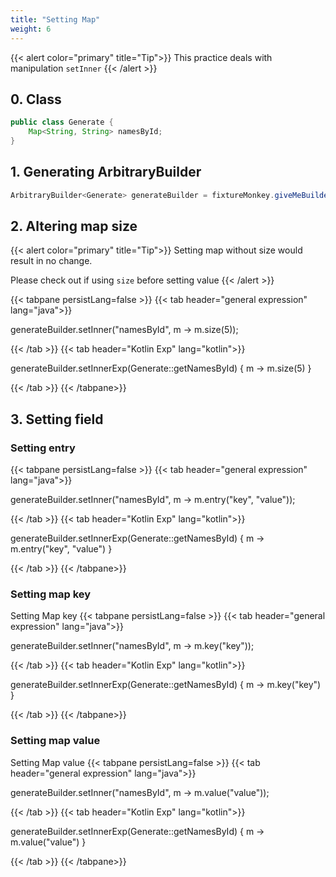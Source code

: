 ```yaml
---
title: "Setting Map"
weight: 6
---
```


{{< alert color="primary" title="Tip">}}
This practice deals with manipulation `setInner`
{{< /alert >}}

## 0. Class

```java
public class Generate {
	Map<String, String> namesById;
}
```

## 1. Generating ArbitraryBuilder

```java
ArbitraryBuilder<Generate> generateBuilder = fixtureMonkey.giveMeBuilder(Generate.class);
```

## 2. Altering map size
{{< alert color="primary" title="Tip">}}
Setting map without size would result in no change. 

Please check out if using `size` before setting value
{{< /alert >}}

{{< tabpane persistLang=false >}}
{{< tab header="general expression" lang="java">}}

generateBuilder.setInner("namesById", m -> m.size(5));


{{< /tab >}}
{{< tab header="Kotlin Exp" lang="kotlin">}}

generateBuilder.setInnerExp(Generate::getNamesById) { m -> m.size(5) }

{{< /tab >}}
{{< /tabpane>}}

## 3. Setting field
### Setting entry
{{< tabpane persistLang=false >}}
{{< tab header="general expression" lang="java">}}

generateBuilder.setInner("namesById", m -> m.entry("key", "value"));

{{< /tab >}}
{{< tab header="Kotlin Exp" lang="kotlin">}}

generateBuilder.setInnerExp(Generate::getNamesById) { m -> m.entry("key", "value") }

{{< /tab >}}
{{< /tabpane>}}

### Setting map key
Setting Map key
{{< tabpane persistLang=false >}}
{{< tab header="general expression" lang="java">}}

generateBuilder.setInner("namesById", m -> m.key("key"));

{{< /tab >}}
{{< tab header="Kotlin Exp" lang="kotlin">}}

generateBuilder.setInnerExp(Generate::getNamesById) { m -> m.key("key") }

{{< /tab >}}
{{< /tabpane>}}

### Setting map value 
Setting Map value
{{< tabpane persistLang=false >}}
{{< tab header="general expression" lang="java">}}

generateBuilder.setInner("namesById", m -> m.value("value"));

{{< /tab >}}
{{< tab header="Kotlin Exp" lang="kotlin">}}

generateBuilder.setInnerExp(Generate::getNamesById) { m -> m.value("value") }

{{< /tab >}}
{{< /tabpane>}}

